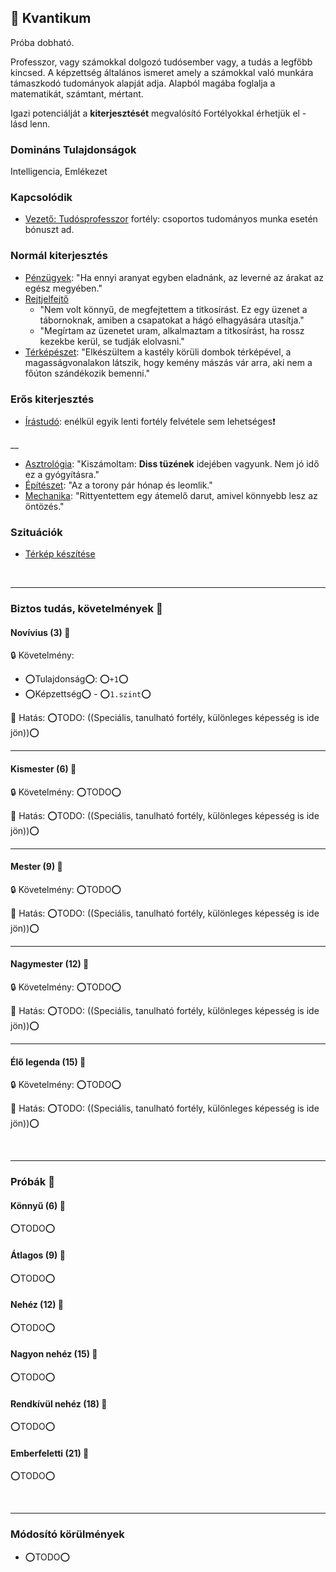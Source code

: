 ## 🔵 Kvantikum

Próba dobható.

Professzor, vagy számokkal dolgozó tudósember vagy, a tudás a legfőbb kincsed. A képzettség általános ismeret amely a számokkal való munkára támaszkodó tudományok alapját adja. Alapból magába foglalja a matematikát, számtant, mértant.

Igazi potenciálját a **kiterjesztését** megvalósító Fortélyokkal érhetjük el - lásd lenn.

### Domináns Tulajdonságok

Intelligencia, Emlékezet

### Kapcsolódik

- [Vezető: Tudósprofesszor](../fortelyok.altalanos/vezeto_tudosprofesszor.md) fortély: csoportos tudományos munka esetén bónuszt ad.

### Normál kiterjesztés

- [Pénzügyek](../fortelyok.szabad/penzugyek.md): "Ha ennyi aranyat egyben eladnánk, az leverné az árakat az egész megyében."
- [Rejtjelfejtő](../fortelyok.szabad/rejtjelfejto.md)
  - "Nem volt könnyű, de megfejtettem a titkosírást. Ez egy üzenet a tábornoknak, amiben a csapatokat a hágó elhagyására utasítja."
  - "Megírtam az üzenetet uram, alkalmaztam a titkosírást, ha rossz kezekbe kerül, se tudják elolvasni."
- [Térképészet](../fortelyok.szabad/terkepeszet.md): "Elkészültem a kastély körüli dombok térképével, a magasságvonalakon látszik, hogy kemény mászás vár arra, aki nem a főúton szándékozik bemenni."

### Erős kiterjesztés

- [Írástudó](../fortelyok.altalanos/irastudo.md): enélkül egyik lenti fortély felvétele sem lehetséges❗

__

- [Asztrológia](../fortelyok.szabad/asztrologia.md): "Kiszámoltam: **Diss tüzének** idejében vagyunk. Nem jó idő ez a gyógyításra."
- [Építészet](../fortelyok.altalanos/epiteszet.md): "Az a torony pár hónap és leomlik."
- [Mechanika](../fortelyok.altalanos/mechanika.md): "Rittyentettem egy átemelő darut, amivel könnyebb lesz az öntözés."

### Szituációk

- [Térkép készítése](../szituaciok/terkep_keszitese.md)

<br />

---
### Biztos tudás, követelmények 📖

#### Novívius (3) 📖

🔒 Követelmény:
- ⭕Tulajdonság⭕: ⭕`+1`⭕
- ⭕Képzettség⭕ - ⭕`1.szint`⭕

🌟 Hatás: ⭕TODO: ((Speciális, tanulható fortély, különleges képesség is ide jön))⭕

---
#### Kismester (6) 📖

🔒 Követelmény: ⭕TODO⭕

🌟 Hatás: ⭕TODO: ((Speciális, tanulható fortély, különleges képesség is ide jön))⭕

---
#### Mester (9) 📖

🔒 Követelmény: ⭕TODO⭕

🌟 Hatás: ⭕TODO: ((Speciális, tanulható fortély, különleges képesség is ide jön))⭕

---
#### Nagymester (12) 📖

🔒 Követelmény:  ⭕TODO⭕

🌟 Hatás: ⭕TODO: ((Speciális, tanulható fortély, különleges képesség is ide jön))⭕

---
#### Élő legenda (15) 📖

🔒 Követelmény:  ⭕TODO⭕

🌟 Hatás: ⭕TODO: ((Speciális, tanulható fortély, különleges képesség is ide jön))⭕

<br />

---
### Próbák 🎲

#### Könnyű (6) 🎲 

⭕TODO⭕

#### Átlagos (9) 🎲 

⭕TODO⭕

#### Nehéz (12) 🎲 

⭕TODO⭕

#### Nagyon nehéz (15) 🎲 

⭕TODO⭕

#### Rendkívül nehéz (18) 🎲 

⭕TODO⭕

#### Emberfeletti (21) 🎲 

⭕TODO⭕

<br />

---
### Módosító körülmények

- ⭕TODO⭕
